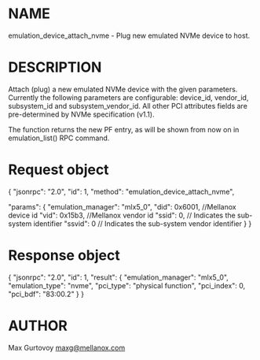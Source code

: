 # NAME

emulation_device_attach_nvme - Plug new emulated NVMe device to host.

# DESCRIPTION

Attach (plug) a new emulated NVMe device with the given parameters.
Currently the following parameters are configurable:  device_id,
vendor_id, subsystem_id and subsystem_vendor_id. All other PCI
attributes fields are pre-determined by NVMe specification (v1.1).

The function returns the new PF entry, as will be shown from now on
in emulation_list() RPC command.

# Request object

{
  "jsonrpc": "2.0",
  "id": 1,
  "method": "emulation_device_attach_nvme",

  "params": {
    "emulation_manager": "mlx5_0",
    "did": 0x6001, //Mellanox device id
    "vid": 0x15b3, //Mellanox vendor id
    "ssid": 0, // Indicates the sub-system identifier
    "ssvid": 0 // Indicates the sub-system vendor identifier
  }
}

# Response object

{
  "jsonrpc": "2.0",
  "id": 1,
  "result":
    {
      "emulation_manager": "mlx5_0",
      "emulation_type": "nvme",
      "pci_type": "physical function",
      "pci_index": 0,
      "pci_bdf": "83:00.2"
    }
}


# AUTHOR

Max Gurtovoy <maxg@mellanox.com>
